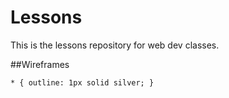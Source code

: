 # Lessons

This is the lessons repository for web dev classes.

##Wireframes


`* {
  outline: 1px solid silver;
}`
